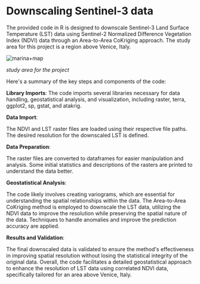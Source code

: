# Downscaling Sentinel-3 data
The provided code in R is designed to downscale Sentinel-3 Land Surface Temperature (LST) data using Sentinel-2 Normalized Difference Vegetation Index (NDVI) data through an Area-to-Area CoKriging approach. The study area for this project is a region above Venice, Italy. 


![marina+map](https://github.com/user-attachments/assets/dead698b-6fd1-466f-8930-489fe8f15b6d)

_study area for the project_


Here's a summary of the key steps and components of the code:

**Library Imports**: 
The code imports several libraries necessary for data handling, geostatistical analysis, and visualization, including raster, terra, ggplot2, sp, gstat, and atakrig.

**Data Import**:

The NDVI and LST raster files are loaded using their respective file paths.
The desired resolution for the downscaled LST is defined.

**Data Preparation**:

The raster files are converted to dataframes for easier manipulation and analysis.
Some initial statistics and descriptions of the rasters are printed to understand the data better.

**Geostatistical Analysis**:

The code likely involves creating variograms, which are essential for understanding the spatial relationships within the data.
The Area-to-Area CoKriging method is employed to downscale the LST data, utilizing the NDVI data to improve the resolution while preserving the spatial nature of the data.
Techniques to handle anomalies and improve the prediction accuracy are applied.

**Results and Validation**:

The final downscaled data is validated to ensure the method's effectiveness in improving spatial resolution without losing the statistical integrity of the original data.
Overall, the code facilitates a detailed geostatistical approach to enhance the resolution of LST data using correlated NDVI data, specifically tailored for an area above Venice, Italy.
